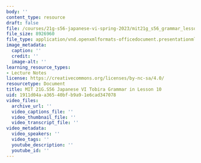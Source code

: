 ```yaml
---
body: ''
content_type: resource
draft: false
file: /courses/21g-s56-japanese-vi-spring-2023/mit21g_s56_grammar_lesson10.pptx
file_size: 8926960
file_type: application/vnd.openxmlformats-officedocument.presentationml.presentation
image_metadata:
  caption: ''
  credit: ''
  image-alt: ''
learning_resource_types:
- Lecture Notes
license: https://creativecommons.org/licenses/by-nc-sa/4.0/
resourcetype: Document
title: MIT 21G.S56 Japanese VI Tobira Grammar in Lesson 10
uid: 1911d04a-a365-40bf-b9a9-1e6cad347078
video_files:
  archive_url: ''
  video_captions_file: ''
  video_thumbnail_file: ''
  video_transcript_file: ''
video_metadata:
  video_speakers: ''
  video_tags: ''
  youtube_description: ''
  youtube_id: ''
---
```

